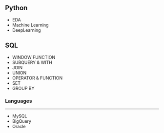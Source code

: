## Python
- EDA
- Machine Learning
- DeepLearning

## SQL
- WINDOW FUNCTION
- SUBQUERY & WITH
- JOIN
- UNION
- OPERATOR & FUNCTION
- SET
- GROUP BY

### Languages
---
- MySQL
- BigQuery
- Oracle